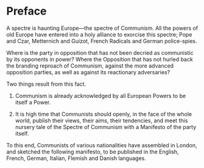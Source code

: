 # Preface

A spectre is haunting Europe—the spectre of Communism. All the powers of old Europe have entered into a holy alliance to exorcise this spectre; Pope and Czar, Metternich and Guizot, French Radicals and German police-spies.

Where is the party in opposition that has not been decried as communistic by its opponents in power? Where the Opposition that has not hurled back the branding reproach of Communism, against the more advanced opposition parties, as well as against its reactionary adversaries?

Two things result from this fact.

1. Communism is already acknowledged by all European Powers to be itself a Power.

2. It is high time that Communists should openly, in the face of the whole world, publish their views, their aims, their tendencies, and meet this nursery tale of the Spectre of Communism with a Manifesto of the party itself.

To this end, Communists of various nationalities have assembled in London, and sketched the following manifesto, to be published in the English, French, German, Italian, Flemish and Danish languages.